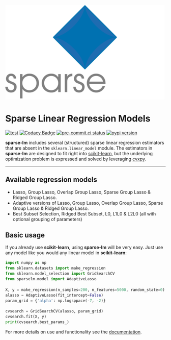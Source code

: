 <img src="docs/_static/logo.png" width="500px" alt=" ">

Sparse Linear Regression Models
===============================

[![test](https://github.com/CederGroupHub/sparse-lm/actions/workflows/test.yml/badge.svg?branch=main)](https://github.com/CederGroupHub/sparse-lm/actions/workflows/test.yml)
[![Codacy Badge](https://app.codacy.com/project/badge/Coverage/9b72db506d9c49b2a6c849348de8945e)](https://www.codacy.com/gh/CederGroupHub/sparse-lm/dashboard?utm_source=github.com&utm_medium=referral&utm_content=CederGroupHub/sparse-lm&utm_campaign=Badge_Coverage)
[![pre-commit.ci status](https://results.pre-commit.ci/badge/github/CederGroupHub/sparse-lm/main.svg)](https://results.pre-commit.ci/latest/github/CederGroupHub/sparse-lm/main)
[![pypi version](https://img.shields.io/pypi/v/sparse-lm?color=blue)](https://pypi.org/project/sparse-lm)

**sparse-lm**  includes several (structured) sparse linear regression estimators that are absent in the
`sklearn.linear_model` module. The estimators in **sparse-lm** are designed to fit right into
[scikit-learn](https://scikit-learn.org/stable/index.html), but the underlying optimization problem is expressed and
solved by leveraging [cvxpy](https://www.cvxpy.org/).

---------------------------------------------------------------------------------------

Available regression models
---------------------------
- Lasso, Group Lasso, Overlap Group Lasso, Sparse Group Lasso & Ridged Group Lasso.
- Adaptive versions of Lasso, Group Lasso, Overlap Group Lasso, Sparse Group Lasso & Ridged Group Lasso.
- Best Subset Selection, Ridged Best Subset, L0, L1L0 & L2L0 (all with optional grouping of parameters)

Basic usage
-----------
If you already use **scikit-learn**, using **sparse-lm** will be very easy. Just use any
model like you would any linear model in **scikit-learn**:

```python
import numpy as np
from sklearn.datasets import make_regression
from sklearn.model_selection import GridSearchCV
from sparselm.model import AdaptiveLasso

X, y = make_regression(n_samples=200, n_features=5000, random_state=0)
alasso = AdaptiveLasso(fit_intercept=False)
param_grid = {'alpha': np.logsppace(-7, -2)}

cvsearch = GridSearchCV(alasso, param_grid)
cvsearch.fit(X, y)
print(cvsearch.best_params_)
```

For more details on use and functionality see the [documentation](https://cedergrouphub.github.io/sparse-lm/).
